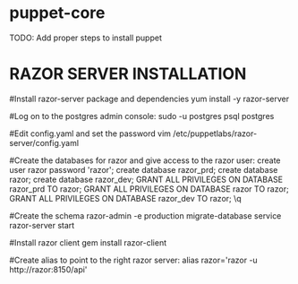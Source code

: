 # puppet-core
TODO: Add proper steps to install puppet

RAZOR SERVER INSTALLATION
=========================
#Install razor-server package and dependencies
  yum install -y razor-server

#Log on to the postgres admin console:
  sudo -u postgres psql postgres

#Edit config.yaml and set the password
  vim /etc/puppetlabs/razor-server/config.yaml

#Create the databases for razor and give access to the razor user:
  create user razor password 'razor';
  create database razor_prd;
  create database razor;
  create database razor_dev;
  GRANT ALL PRIVILEGES ON DATABASE razor_prd TO razor;
  GRANT ALL PRIVILEGES ON DATABASE razor TO razor;
  GRANT ALL PRIVILEGES ON DATABASE razor_dev TO razor;
  \q

#Create the schema
  razor-admin -e production migrate-database
  service razor-server start

#Install razor client
  gem install razor-client

#Create alias to point to the right razor server:
  alias razor='razor -u http://razor:8150/api'

